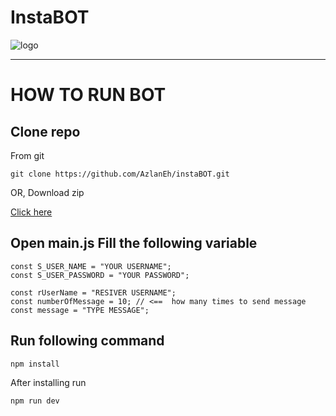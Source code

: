 # InstaBOT

![logo](https://cloud.githubusercontent.com/assets/1809268/15931032/2792427e-2e56-11e6-831e-ffab238cc4a2.png)  


---

# HOW TO RUN BOT

## Clone repo

From git 

```
git clone https://github.com/AzlanEh/instaBOT.git
```

OR, Download zip

[Click here](https://github.com/AzlanEh/instaBOT/archive/refs/heads/main.zip)

## Open main.js Fill the following variable

```
const S_USER_NAME = "YOUR USERNAME";
const S_USER_PASSWORD = "YOUR PASSWORD";

const rUserName = "RESIVER USERNAME"; 
const numberOfMessage = 10; // <==  how many times to send message
const message = "TYPE MESSAGE"; 
```

## Run following command

```
npm install
```

After installing run

```
npm run dev
```

